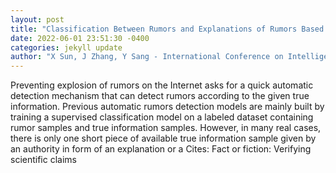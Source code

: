```yaml
--- 
layout: post 
title: "Classification Between Rumors and Explanations of Rumors Based on Common and Difference Subsequences of Sentences" 
date: 2022-06-01 23:51:30 -0400 
categories: jekyll update 
author: "X Sun, J Zhang, Y Sang - International Conference on Intelligent Information , 2022" 
--- 
```

Preventing explosion of rumors on the Internet asks for a quick automatic detection mechanism that can detect rumors according to the given true information. Previous automatic rumors detection models are mainly built by training a supervised classification model on a labeled dataset containing rumor samples and true information samples. However, in many real cases, there is only one short piece of available true information sample given by an authority in form of an explanation or a Cites: Fact or fiction: Verifying scientific claims